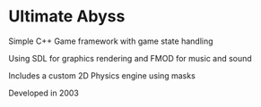 Ultimate Abyss
=============

Simple C++ Game framework with game state handling 

Using SDL for graphics rendering and FMOD for music and sound

Includes a custom 2D Physics engine using masks

Developed in 2003
